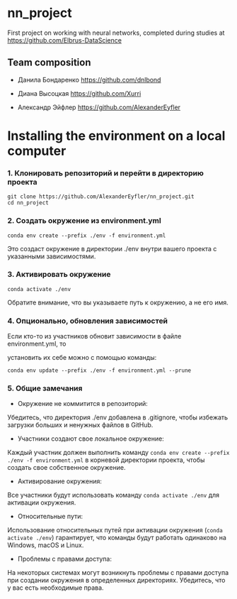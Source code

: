 # nn_project

First project on working with neural networks, completed during studies at https://github.com/Elbrus-DataScience

  

## Team composition

* Данила Бондаренко https://github.com/dnlbond

* Диана Высоцкая https://github.com/Xurri

* Александр Эйфлер https://github.com/AlexanderEyfler

  

# Installing the environment on a local computer

### 1. Клонировать репозиторий и перейти в директорию проекта

```
git clone https://github.com/AlexanderEyfler/nn_project.git
cd nn_project
```

### 2. Создать окружение из environment.yml

```
conda env create --prefix ./env -f environment.yml
```

Это создаст окружение в директории ./env внутри вашего проекта с указанными зависимостями.

### 3. Активировать окружение

```
conda activate ./env
```

Обратите внимание, что вы указываете путь к окружению, а не его имя.

### 4. Опционально, обновления зависимостей

Если кто-то из участников обновит зависимости в файле environment.yml, то

установить их себе можно с помощью команды:

```
conda env update --prefix ./env -f environment.yml --prune
```

### 5. Общие замечания

* Окружение не коммитится в репозиторий:

Убедитесь, что директория ./env добавлена в .gitignore, чтобы избежать загрузки больших и ненужных файлов в GitHub.

* Участники создают свое локальное окружение:

Каждый участник должен выполнить команду `conda env create --prefix ./env -f environment.yml` в корневой директории проекта, чтобы создать свое собственное окружение.

* Активирование окружения:

Все участники будут использовать команду `conda activate ./env` для активации окружения.

* Относительные пути:

Использование относительных путей при активации окружения (`conda activate ./env`) гарантирует, что команды будут работать одинаково на Windows, macOS и Linux.

* Проблемы с правами доступа:

На некоторых системах могут возникнуть проблемы с правами доступа при создании окружения в определенных директориях. Убедитесь, что у вас есть необходимые права.